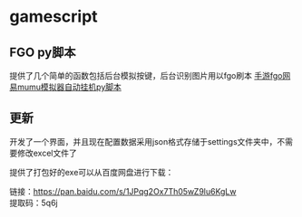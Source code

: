 # gamescript
## FGO py脚本
提供了几个简单的函数包括后台模拟按键，后台识别图片用以fgo刷本
[手游fgo网易mumu模拟器自动挂机py脚本](http://conceptclear.cn/mobilegame/2020/06/17/MobileGame-fgo-py.html)

## 更新
开发了一个界面，并且现在配置数据采用json格式存储于settings文件夹中，不需要修改excel文件了

提供了打包好的exe可以从百度网盘进行下载：

链接：https://pan.baidu.com/s/1JPqg2Ox7Th05wZ9lu6KgLw                    
提取码：5q6j                           